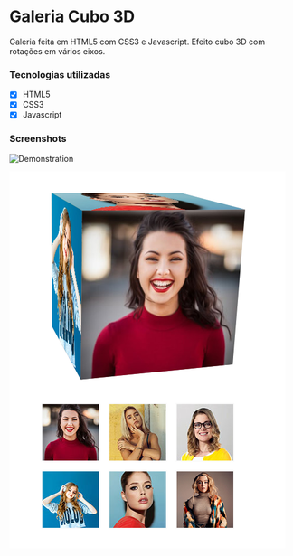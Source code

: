 # Galeria Cubo 3D

Galeria feita em HTML5 com CSS3 e Javascript. 
Efeito cubo 3D com rotações em vários eixos.

### Tecnologias utilizadas

- [x] HTML5
- [x] CSS3
- [x] Javascript

### Screenshots

![Demonstration](https://github.com/jeffersonvidal/galeria-cubo-3d/blob/master/screenshots/demo.gif?raw=true)

![Screen1](https://github.com/jeffersonvidal/galeria-cubo-3d/blob/master/screenshots/screen1.PNG?raw=true)